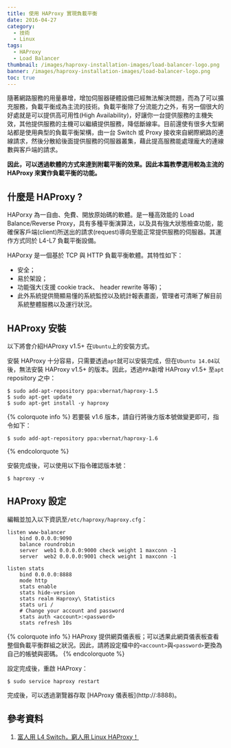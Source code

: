 ```yaml
---
title: 使用 HAProxy 實現負載平衡
date: 2016-04-27
category:
  - 技術
  - Linux
tags:
  - HAProxy
  - Load Balancer
thumbnail: /images/haproxy-installation-images/load-balancer-logo.png
banner: /images/haproxy-installation-images/load-balancer-logo.png
toc: true
---
```

隨著網路服務的用量暴增，增加伺服器硬體設備已經無法解決問題，而為了可以擴充服務，負載平衡成為主流的技術。負載平衡除了分流能力之外，有另一個很大的好處就是可以提供高可用性(High Availability)，好讓你一台提供服務的主機失效，其他提供服務的主機可以繼續提供服務，降低斷線率。目前還使有很多大型網站都是使用典型的負載平衡架構，由一台 Switch 或 Proxy 接收來自網際網路的連線請求，然後分散給後面提供服務的伺服器叢集，藉此提高服務能處理龐大的連線數與客戶端的請求。

**因此，可以透過軟體的方式來達到附載平衡的效果。因此本篇教學選用較為主流的 HAProxy 來實作負載平衡的功能。**

<!--more-->

## 什麼是 HAProxy ?
HAPorxy 為一自由、免費、開放原始碼的軟體。是一種高效能的 Load Balance/Reverse Proxy，具有多種平衡演算法，以及具有強大狀態檢查功能，能確保客戶端(client)所送出的請求(request)導向至能正常提供服務的伺服器。其運作方式同於 L4-L7 負載平衡設備。

HAPorxy 是一個基於 TCP 與 HTTP 負載平衡軟體。其特性如下：
  * 安全；
  * 易於架設；
  * 功能强大(支援 cookie track、 header rewrite 等等)；
  * 此外系統提供簡顯易懂的系統監控以及統計報表畫面，管理者可清晰了解目前系統整體服務以及運行狀況。

## HAProxy 安裝
以下將會介紹HAProxy v1.5+ 在`Ubuntu`上的安裝方式。

安裝 HAProxy 十分容易，只需要透過`apt`就可以安裝完成，但在`Ubuntu 14.04`以後，無法安裝 HAProxy v1.5+ 的版本。因此，透過`PPA`新增 HAProxy v1.5+ 至`apt` repository 之中：

```shell
$ sudo add-apt-repository ppa:vbernat/haproxy-1.5
$ sudo apt-get update
$ sudo apt-get install -y haproxy
```

{% colorquote info %}
若要裝 v1.6 版本，請自行將後方版本號做變更即可，指令如下：
```shell
$ sudo add-apt-repository ppa:vbernat/haproxy-1.6
```
{% endcolorquote %}

安裝完成後，可以使用以下指令確認版本號：
```shell
$ haproxy -v
```

## HAProxy 設定
編輯並加入以下資訊至`/etc/haproxy/haproxy.cfg`：
```crmsh
listen www-balancer
    bind 0.0.0.0:9090
    balance roundrobin
    server  web1 0.0.0.0:9000 check weight 1 maxconn -1
    server  web2 0.0.0.0:9001 check weight 1 maxconn -1

listen stats
    bind 0.0.0.0:8888
    mode http
    stats enable
    stats hide-version
    stats realm Haproxy\ Statistics
    stats uri /
    # Change your account and password
    stats auth <account>:<password>
    stats refresh 10s
```

{% colorquote info %}
HAProxy 提供網頁儀表板；可以透果此網頁儀表板查看整個負載平衡群組之狀況。因此，請將設定檔中的`<account>`與`<password>`更換為自己的帳號與密碼。
{% endcolorquote %}

設定完成後，重啟 HAProxy：
```shell
$ sudo service haproxy restart
```

完成後，可以透過瀏覽器存取 [HAProxy 儀表板](http://<your host>:8888)。

## 參考資料
  1. [富人用 L4 Switch，窮人用 Linux HAProxy！](https://blog.toright.com/posts/3967/%E5%AF%8C%E4%BA%BA%E7%94%A8-l4-switch%EF%BC%8C%E7%AA%AE%E4%BA%BA%E7%94%A8-linux-haproxy%EF%BC%81.html)
